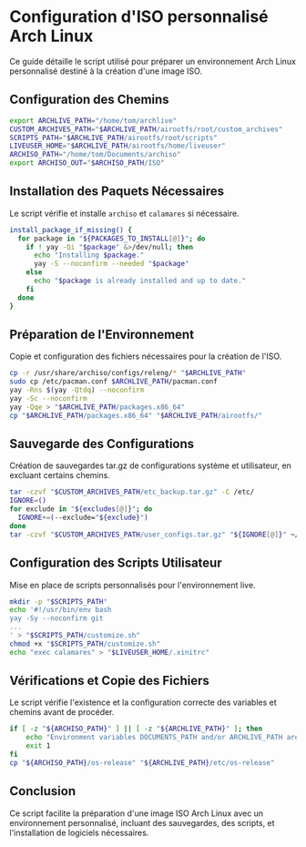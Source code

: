 
# Configuration d'ISO personnalisé Arch Linux

Ce guide détaille le script utilisé pour préparer un environnement Arch Linux personnalisé destiné à la création d'une image ISO.

## Configuration des Chemins

```bash
export ARCHLIVE_PATH="/home/tom/archlive"
CUSTOM_ARCHIVES_PATH="$ARCHLIVE_PATH/airootfs/root/custom_archives"
SCRIPTS_PATH="$ARCHLIVE_PATH/airootfs/root/scripts"
LIVEUSER_HOME="$ARCHLIVE_PATH/airootfs/home/liveuser"
ARCHISO_PATH="/home/tom/Documents/archiso"
export ARCHISO_OUT="$ARCHISO_PATH/ISO"
```

## Installation des Paquets Nécessaires

Le script vérifie et installe `archiso` et `calamares` si nécessaire.

```bash
install_package_if_missing() {
  for package in "${PACKAGES_TO_INSTALL[@]}"; do
    if ! yay -Qi "$package" &>/dev/null; then
      echo "Installing $package."
      yay -S --noconfirm --needed "$package"
    else
      echo "$package is already installed and up to date."
    fi
  done
}
```

## Préparation de l'Environnement

Copie et configuration des fichiers nécessaires pour la création de l'ISO.

```bash
cp -r /usr/share/archiso/configs/releng/* "$ARCHLIVE_PATH"
sudo cp /etc/pacman.conf $ARCHLIVE_PATH/pacman.conf
yay -Rns $(yay -Qtdq) --noconfirm
yay -Sc --noconfirm
yay -Qqe > "$ARCHLIVE_PATH/packages.x86_64"
cp "$ARCHLIVE_PATH/packages.x86_64" "$ARCHLIVE_PATH/airootfs/"
```

## Sauvegarde des Configurations

Création de sauvegardes tar.gz de configurations système et utilisateur, en excluant certains chemins.

```bash
tar -czvf "$CUSTOM_ARCHIVES_PATH/etc_backup.tar.gz" -C /etc/
IGNORE=()
for exclude in "${excludes[@]}"; do
  IGNORE+=(--exclude="${exclude}")
done
tar -czvf "$CUSTOM_ARCHIVES_PATH/user_configs.tar.gz" "${IGNORE[@]}" ~/.config ~/.local
```

## Configuration des Scripts Utilisateur

Mise en place de scripts personnalisés pour l'environnement live.

```bash
mkdir -p "$SCRIPTS_PATH"
echo '#!/usr/bin/env bash
yay -Sy --noconfirm git
...
' > "$SCRIPTS_PATH/customize.sh"
chmod +x "$SCRIPTS_PATH/customize.sh"
echo "exec calamares" > "$LIVEUSER_HOME/.xinitrc"
```

## Vérifications et Copie des Fichiers

Le script vérifie l'existence et la configuration correcte des variables et chemins avant de procéder.

```bash
if [ -z "${ARCHISO_PATH}" ] || [ -z "${ARCHLIVE_PATH}" ]; then
    echo "Environment variables DOCUMENTS_PATH and/or ARCHLIVE_PATH are not set properly."
    exit 1
fi
cp "${ARCHISO_PATH}/os-release" "${ARCHLIVE_PATH}/etc/os-release"
```

## Conclusion

Ce script facilite la préparation d'une image ISO Arch Linux avec un environnement personnalisé, incluant des sauvegardes, des scripts, et l'installation de logiciels nécessaires.
